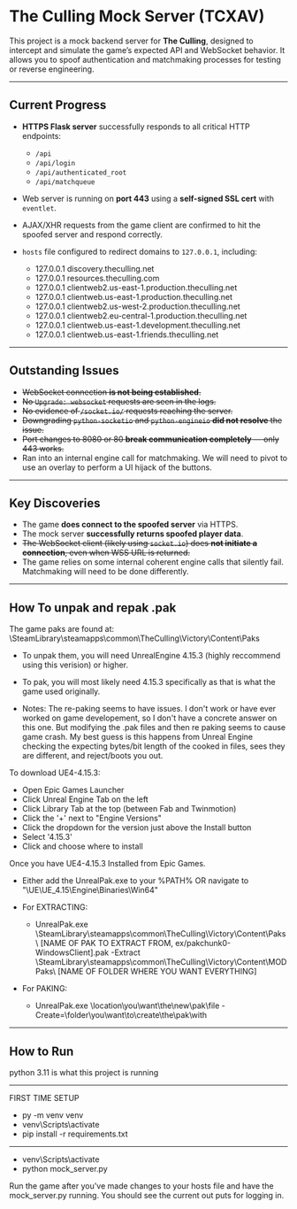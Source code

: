 # The Culling Mock Server (TCXAV)

This project is a mock backend server for **The Culling**, designed to intercept and simulate the game’s expected API and WebSocket behavior. It allows you to spoof authentication and matchmaking processes for testing or reverse engineering.

---

## Current Progress

- **HTTPS Flask server** successfully responds to all critical HTTP endpoints:
  - `/api`
  - `/api/login`
  - `/api/authenticated_root`
  - `/api/matchqueue`
- Web server is running on **port 443** using a **self-signed SSL cert** with `eventlet`.
- AJAX/XHR requests from the game client are confirmed to hit the spoofed server and respond correctly.
- `hosts` file configured to redirect domains to `127.0.0.1`, including:

    - 127.0.0.1 discovery.theculling.net
    - 127.0.0.1 resources.theculling.com
    - 127.0.0.1 clientweb2.us-east-1.production.theculling.net
    - 127.0.0.1 clientweb.us-east-1.production.theculling.net
    - 127.0.0.1 clientweb2.us-west-2.production.theculling.net
    - 127.0.0.1 clientweb2.eu-central-1.production.theculling.net
    - 127.0.0.1 clientweb.us-east-1.development.theculling.net
    - 127.0.0.1 clientweb.us-east-1.friends.theculling.net

---

## Outstanding Issues

- ~~WebSocket connection **is not being established**.~~
- ~~No `Upgrade: websocket` requests are seen in the logs.~~
- ~~No evidence of `/socket.io/` requests reaching the server.~~
- ~~Downgrading `python-socketio` and `python-engineio` **did not resolve** the issue.~~
- ~~Port changes to 8080 or 80 **break communication completely** — only 443 works.~~
- Ran into an internal engine call for matchmaking. We will need to pivot to use an overlay to perform a UI hijack of the buttons.

---

## Key Discoveries

- The game **does connect to the spoofed server** via HTTPS.
- The mock server **successfully returns spoofed player data**.
- ~~The WebSocket client (likely using `socket.io`) does **not initiate a connection**, even when WSS URL is returned.~~
- The game relies on some internal coherent engine calls that silently fail. Matchmaking will need to be done differently.
---

## How To unpak and repak .pak

The game paks are found at:
\SteamLibrary\steamapps\common\TheCulling\Victory\Content\Paks

- To unpak them, you will need UnrealEngine 4.15.3 (highly reccommend using this verision) or higher.
- To pak, you will most likely need 4.15.3 specifically as that is what the game used originally.

- Notes: The re-paking seems to have issues. I don't work or have ever worked on game developement, so I don't
have a concrete answer on this one. But modifying the .pak files and then re paking seems to cause game crash. 
My best guess is this happens from Unreal Engine checking the expecting bytes/bit length of the cooked in files, 
sees they are different, and reject/boots you out. 

To download UE4-4.15.3:

- Open Epic Games Launcher
- Click Unreal Engine Tab on the left
- Click Library Tab at the top (between Fab and Twinmotion)
- Click the '+' next to "Engine Versions" 
- Click the dropdown for the version just above the Install button
- Select '4.15.3'
- Click and choose where to install


Once you have UE4-4.15.3 Installed from Epic Games.
- Either add the UnrealPak.exe to your %PATH% OR navigate to "\UE\UE_4.15\Engine\Binaries\Win64"
- For EXTRACTING: 
    - UnrealPak.exe \SteamLibrary\steamapps\common\TheCulling\Victory\Content\Paks\ [NAME OF PAK TO EXTRACT FROM, ex/pakchunk0-WindowsClient].pak -Extract \SteamLibrary\steamapps\common\TheCulling\Victory\Content\MODPaks\ [NAME OF FOLDER WHERE YOU WANT EVERYTHING]

- For PAKING:
    - UnrealPak.exe \location\you\want\the\new\pak\file -Create=\folder\you\want\to\create\the\pak\with
 
---


## How to Run

python 3.11 is what this project is running


---
FIRST TIME SETUP

- py -m venv venv
- venv\Scripts\activate
- pip install -r requirements.txt

---


- venv\Scripts\activate
- python mock_server.py


Run the game after you've made changes to your hosts file and have the mock_server.py running. You should see the current out puts for logging in.
